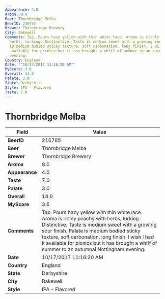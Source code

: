 ```yaml
---
Appearance: 4.0
Aroma: 8.0
Beer: Thornbridge Melba
BeerID: 216765
Brewer: Thornbridge Brewery
City: Bakewell
Comments: Tap. Pours hazy yellow with thin white lace. Aroma is richly peachy with
  herbs, lurking. Distinctive. Taste is medium sweet with a growing sour finish. Palate
  is medium bodied sticky texture, soft carbonation, long finish. I wish I had it
  available for picnics but it has brought a whiff of summer to an autumnal Nottingham
  evening.
Country: England
Date: '"10/17/2017 11:16:20 AM"'
MyScore: 3.6
Overall: 14.0
Palate: 3.0
State: Derbyshire
Style: IPA - Flavored
Taste: 7.0
---
```


# Thornbridge Melba

| Field         | Value |
|---------------|-------|
| **BeerID** | 216765 |
| **Beer** | Thornbridge Melba |
| **Brewer** | Thornbridge Brewery |
| **Aroma** | 8.0 |
| **Appearance** | 4.0 |
| **Taste** | 7.0 |
| **Palate** | 3.0 |
| **Overall** | 14.0 |
| **MyScore** | 3.6 |
| **Comments** | Tap. Pours hazy yellow with thin white lace. Aroma is richly peachy with herbs, lurking. Distinctive. Taste is medium sweet with a growing sour finish. Palate is medium bodied sticky texture, soft carbonation, long finish. I wish I had it available for picnics but it has brought a whiff of summer to an autumnal Nottingham evening. |
| **Date** | 10/17/2017 11:16:20 AM |
| **Country** | England |
| **State** | Derbyshire |
| **City** | Bakewell |
| **Style** | IPA - Flavored |
